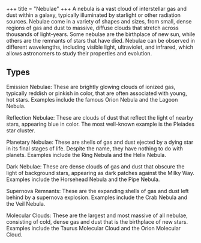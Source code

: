 +++
title = "Nebulae"
+++
A nebula is a vast cloud of interstellar gas and dust within a galaxy, typically illuminated by starlight or other radiation sources. Nebulae come in a variety of shapes and sizes, from small, dense regions of gas and dust to massive, diffuse clouds that stretch across thousands of light-years. Some nebulae are the birthplace of new sun, while others are the remnants of stars that have died. Nebulae can be observed in different wavelengths, including visible light, ultraviolet, and infrared, which allows astronomers to study their properties and evolution.

## Types

Emission Nebulae: These are brightly glowing clouds of ionized gas, typically reddish or pinkish in color, that are often associated with young, hot stars. Examples include the famous Orion Nebula and the Lagoon Nebula.

Reflection Nebulae: These are clouds of dust that reflect the light of nearby stars, appearing blue in color. The most well-known example is the Pleiades star cluster.

Planetary Nebulae: These are shells of gas and dust ejected by a dying star in its final stages of life. Despite the name, they have nothing to do with planets. Examples include the Ring Nebula and the Helix Nebula.

Dark Nebulae: These are dense clouds of gas and dust that obscure the light of background stars, appearing as dark patches against the Milky Way. Examples include the Horsehead Nebula and the Pipe Nebula.

Supernova Remnants: These are the expanding shells of gas and dust left behind by a supernova explosion. Examples include the Crab Nebula and the Veil Nebula.

Molecular Clouds: These are the largest and most massive of all nebulae, consisting of cold, dense gas and dust that is the birthplace of new stars. Examples include the Taurus Molecular Cloud and the Orion Molecular Cloud.

